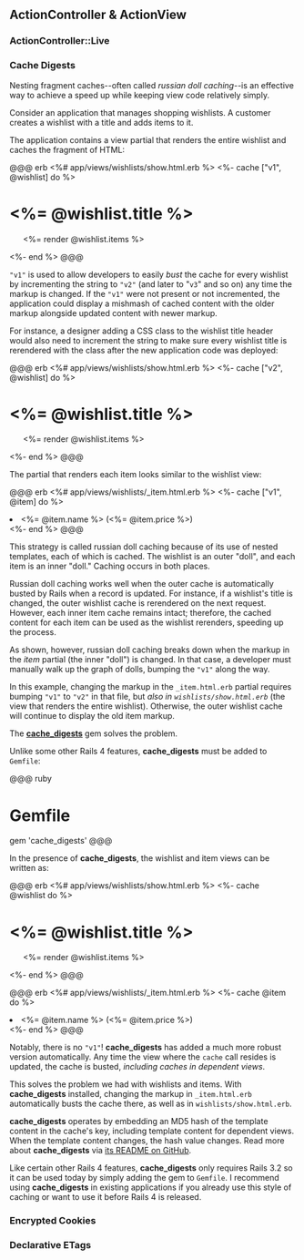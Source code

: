 ## ActionController & ActionView

### <a id="action-controller-live"></a>ActionController::Live

<!-- LIVE -->

### <a id="cache-digests"></a>Cache Digests

Nesting fragment caches--often called *russian doll caching*--is an effective
way to achieve a speed up while keeping view code relatively simply.

Consider an application that manages shopping wishlists. A customer creates
a wishlist with a title and adds items to it.

The application contains a view partial that renders the entire wishlist
and caches the fragment of HTML:

@@@ erb
<%# app/views/wishlists/show.html.erb %>
<%- cache ["v1", @wishlist] do %>
  <h1><%= @wishlist.title %></h1>

  <ul>
    <%= render @wishlist.items %>
  </ul>
<%- end %>
@@@

`"v1"` is used to allow developers to easily *bust* the cache for every
wishlist by incrementing the string to `"v2"` (and later to "`v3`" and so on)
any time the markup is changed. If the `"v1"` were not present or not
incremented, the application could display a mishmash of cached content with
the older markup alongside updated content with newer markup.

For instance, a designer adding a CSS class to the wishlist title header
would also need to increment the string to make sure every wishlist title
is rerendered with the class after the new application code was deployed:

@@@ erb
<%# app/views/wishlists/show.html.erb %>
<%- cache ["v2", @wishlist] do %>
  <h1 class="wishlist-title"><%= @wishlist.title %></h1>

  <ul>
    <%= render @wishlist.items %>
  </ul>
<%- end %>
@@@

The partial that renders each item looks similar to the wishlist view:

@@@ erb
<%# app/views/wishlists/_item.html.erb %>
<%- cache ["v1", @item] do %>
  <li><%= @item.name %> (<%= @item.price %>)</li>
<%- end %>
@@@

This strategy is called russian doll caching because of its use of nested
templates, each of which is cached. The wishlist is an outer "doll", and each
item is an inner "doll." Caching occurs in both places.

Russian doll caching works well when the outer cache is automatically busted
by Rails when a record is updated. For instance, if a wishlist's title is
changed, the outer wishlist cache is rerendered on the next request. However,
each inner item cache remains intact; therefore, the cached content for each
item can be used as the wishlist rerenders, speeding up the process.

As shown, however, russian doll caching breaks down when the markup in the
*item* partial (the inner "doll") is changed. In that case, a developer must
manually walk up the graph of dolls, bumping the `"v1"` along the way.

In this example, changing the markup in the `_item.html.erb` partial requires
bumping `"v1"` to `"v2"` in that file, but *also in `wishlists/show.html.erb`*
(the view that renders the entire wishlist). Otherwise, the outer wishlist
cache will continue to display the old item markup.

The [**cache_digests**](https://github.com/rails/cache_digests) gem solves the
problem.

<!-- TODO: Make sure this is definitely true -->
Unlike some other Rails 4 features, **cache_digests** must be added to
`Gemfile`:

@@@ ruby
# Gemfile
gem 'cache_digests'
@@@

In the presence of **cache_digests**, the wishlist and item views can be
written as:

@@@ erb
<%# app/views/wishlists/show.html.erb %>
<%- cache @wishlist do %>
  <h1 class="wishlist-title"><%= @wishlist.title %></h1>

  <ul>
    <%= render @wishlist.items %>
  </ul>
<%- end %>
@@@

<p></p>

@@@ erb
<%# app/views/wishlists/_item.html.erb %>
<%- cache @item do %>
  <li><%= @item.name %> (<%= @item.price %>)</li>
<%- end %>
@@@

Notably, there is no `"v1"`! **cache_digests** has added a much more robust
version automatically. Any time the view where the `cache` call resides is
updated, the cache is busted, *including caches in dependent views*.

This solves the problem we had with wishlists and items. With **cache_digests**
installed, changing the markup in `_item.html.erb` automatically busts
the cache there, as well as in `wishlists/show.html.erb`.

**cache_digests** operates by embedding an MD5 hash of the template content in
the cache's key, including template content for dependent views. When the
template content changes, the hash value changes. Read more about
**cache_digests** via [its README on
GitHub](https://github.com/rails/cache_digests).

Like certain other Rails 4 features, **cache_digests** only requires Rails 3.2
so it can be used today by simply adding the gem to `Gemfile`. I recommend
using **cache_digests** in existing applications if you already use this style
of caching or want to use it before Rails 4 is released.

### <a id="encrypted-cookies"></a>Encrypted Cookies

<!-- https://github.com/rails/rails/pull/8112 -->

### <a id="etagger"></a>Declarative ETags
